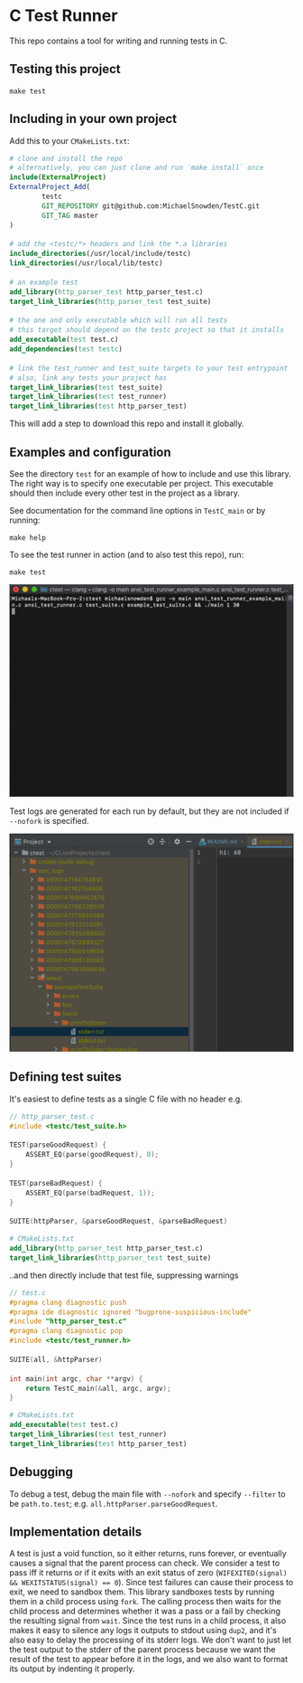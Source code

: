 # C Test Runner
This repo contains a tool for writing and running tests in C.

## Testing this project

```shell script
make test
```

## Including in your own project

Add this to your `CMakeLists.txt`:

```cmake
# clone and install the repo
# alternatively, you can just clone and run `make install` once
include(ExternalProject)
ExternalProject_Add(
        testc
        GIT_REPOSITORY git@github.com:MichaelSnowden/TestC.git
        GIT_TAG master
)

# add the <testc/*> headers and link the *.a libraries
include_directories(/usr/local/include/testc)
link_directories(/usr/local/lib/testc)

# an example test
add_library(http_parser_test http_parser_test.c)
target_link_libraries(http_parser_test test_suite)

# the one and only executable which will run all tests
# this target should depend on the testc project so that it installs
add_executable(test test.c)
add_dependencies(test testc)

# link the test_runner and test_suite targets to your test entrypoint
# also, link any tests your project has
target_link_libraries(test test_suite)
target_link_libraries(test test_runner)
target_link_libraries(test http_parser_test)
```

This will add a step to download this repo and install it globally.

## Examples and configuration

See the directory `test` for an example of how to include and use this library. The right way is to specify one executable per project. This executable should then include every other test in the project as a library.

See documentation for the command line options in `TestC_main` or by running:

```shell script
make help
```

To see the test runner in action (and to also test this repo), run:

```shell script
make test
```

![demo](docs/demo.gif)

Test logs are generated for each run by default, but they are not included if `--nofork` is specified.

![log_directory](docs/test_logs.png)


## Defining test suites

It's easiest to define tests as a single C file with no header e.g.

```c
// http_parser_test.c
#include <testc/test_suite.h>

TEST(parseGoodRequest) {
    ASSERT_EQ(parse(goodRequest), 0);
}

TEST(parseBadRequest) {
    ASSERT_EQ(parse(badRequest, 1));
}

SUITE(httpParser, &parseGoodRequest, &parseBadRequest)
```

```cmake
# CMakeLists.txt
add_library(http_parser_test http_parser_test.c)
target_link_libraries(http_parser_test test_suite)
```

..and then directly include that test file, suppressing warnings

```c
// test.c
#pragma clang diagnostic push
#pragma ide diagnostic ignored "bugprone-suspicious-include"
#include "http_parser_test.c"
#pragma clang diagnostic pop
#include <testc/test_runner.h>

SUITE(all, &httpParser)

int main(int argc, char **argv) {
    return TestC_main(&all, argc, argv);
}
```

```cmake
# CMakeLists.txt
add_executable(test test.c)
target_link_libraries(test test_runner)
target_link_libraries(test http_parser_test)
```

## Debugging

To debug a test, debug the main file with `--nofork` and specify `--filter` to be `path.to.test`; e.g. `all.httpParser.parseGoodRequest`.

## Implementation details

A test is just a void function, so it either returns, runs forever, or eventually causes a signal that the parent process can check. We consider a test to pass iff it returns or if it exits with an exit
status of zero (`WIFEXITED(signal) && WEXITSTATUS(signal) == 0`). Since test failures can cause their process to exit, we need to sandbox them. This library sandboxes tests by running them in a child process using `fork`. The calling process then waits for the child process 
and determines whether it was a pass or a fail by checking the resulting signal from `wait`. Since the test runs in a child
process, it also makes it easy to silence any logs it outputs to stdout using `dup2`, and it's also easy to delay the
processing of its stderr logs. We don't want to just let the test output to the stderr of the parent process because
we want the result of the test to appear before it in the logs, and we also want to format its output by indenting it
properly.
